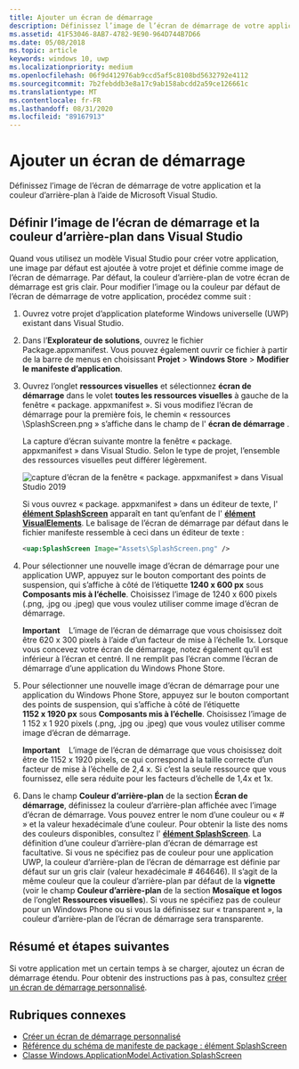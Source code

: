 ```yaml
---
title: Ajouter un écran de démarrage
description: Définissez l’image de l’écran de démarrage de votre application et la couleur d’arrière-plan à l’aide de Microsoft Visual Studio.
ms.assetid: 41F53046-8AB7-4782-9E90-964D744B7D66
ms.date: 05/08/2018
ms.topic: article
keywords: windows 10, uwp
ms.localizationpriority: medium
ms.openlocfilehash: 06f9d412976ab9ccd5af5c8108bd5632792e4112
ms.sourcegitcommit: 7b2febddb3e8a17c9ab158abcdd2a59ce126661c
ms.translationtype: MT
ms.contentlocale: fr-FR
ms.lasthandoff: 08/31/2020
ms.locfileid: "89167913"
---
```

# <a name="add-a-splash-screen"></a>Ajouter un écran de démarrage

Définissez l’image de l’écran de démarrage de votre application et la couleur d’arrière-plan à l’aide de Microsoft Visual Studio.

## <a name="set-the-splash-screen-image-and-background-color-in-visual-studio"></a>Définir l’image de l’écran de démarrage et la couleur d’arrière-plan dans Visual Studio

Quand vous utilisez un modèle Visual Studio pour créer votre application, une image par défaut est ajoutée à votre projet et définie comme image de l’écran de démarrage. Par défaut, la couleur d’arrière-plan de votre écran de démarrage est gris clair. Pour modifier l’image ou la couleur par défaut de l’écran de démarrage de votre application, procédez comme suit :

1. Ouvrez votre projet d’application plateforme Windows universelle (UWP) existant dans Visual Studio.
2. Dans l’**Explorateur de solutions**, ouvrez le fichier Package.appxmanifest. Vous pouvez également ouvrir ce fichier à partir de la barre de menus en choisissant **Projet** &gt; **Windows Store** &gt; **Modifier le manifeste d’application**.
3. Ouvrez l’onglet **ressources visuelles** et sélectionnez **écran de démarrage** dans le volet **toutes les ressources visuelles** à gauche de la fenêtre « package. appxmanifest ». Si vous modifiez l’écran de démarrage pour la première fois, le chemin « ressources \\SplashScreen.png » s’affiche dans le champ de l' **écran de démarrage** .

    La capture d’écran suivante montre la fenêtre « package. appxmanifest » dans Visual Studio. Selon le type de projet, l’ensemble des ressources visuelles peut différer légèrement.

    ![capture d’écran de la fenêtre « package. appxmanifest » dans Visual Studio 2019](images/appmanifest.png)

    Si vous ouvrez « package. appxmanifest » dans un éditeur de texte, l' [**élément SplashScreen**](/uwp/schemas/appxpackage/appxmanifestschema/element-splashscreen) apparaît en tant qu’enfant de l' [**élément VisualElements**](/uwp/schemas/appxpackage/appxmanifestschema/element-visualelements). Le balisage de l’écran de démarrage par défaut dans le fichier manifeste ressemble à ceci dans un éditeur de texte :

    ```xml
    <uap:SplashScreen Image="Assets\SplashScreen.png" />
    ```

4. Pour sélectionner une nouvelle image d’écran de démarrage pour une application UWP, appuyez sur le bouton comportant des points de suspension, qui s’affiche à côté de l’étiquette **1240 x 600 px** sous **Composants mis à l’échelle**. Choisissez l’image de 1240 x 600 pixels (.png, .jpg ou .jpeg) que vous voulez utiliser comme image d’écran de démarrage.

    **Important**    L’image de l’écran de démarrage que vous choisissez doit être 620 x 300 pixels à l’aide d’un facteur de mise à l’échelle 1x. Lorsque vous concevez votre écran de démarrage, notez également qu’il est inférieur à l’écran et centré. Il ne remplit pas l’écran comme l’écran de démarrage d’une application du Windows Phone Store.

5. Pour sélectionner une nouvelle image d’écran de démarrage pour une application du Windows Phone Store, appuyez sur le bouton comportant des points de suspension, qui s’affiche à côté de l’étiquette **1152 x 1920 px** sous **Composants mis à l’échelle**. Choisissez l’image de 1 152 x 1 920 pixels (.png, .jpg ou .jpeg) que vous voulez utiliser comme image d’écran de démarrage.

    **Important**    L’image de l’écran de démarrage que vous choisissez doit être de 1152 x 1920 pixels, ce qui correspond à la taille correcte d’un facteur de mise à l’échelle de 2,4 x. Si c’est la seule ressource que vous fournissez, elle sera réduite pour les facteurs d’échelle de 1,4x et 1x.

6. Dans le champ **Couleur d’arrière-plan** de la section **Écran de démarrage**, définissez la couleur d’arrière-plan affichée avec l’image d’écran de démarrage. Vous pouvez entrer le nom d’une couleur ou « \# » et la valeur hexadécimale d’une couleur. Pour obtenir la liste des noms des couleurs disponibles, consultez l' [**élément SplashScreen**](/uwp/schemas/appxpackage/appxmanifestschema/element-splashscreen). La définition d’une couleur d’arrière-plan d’écran de démarrage est facultative. Si vous ne spécifiez pas de couleur pour une application UWP, la couleur d’arrière-plan de l’écran de démarrage est définie par défaut sur un gris clair (valeur hexadécimale \# 464646). Il s’agit de la même couleur que la couleur d’arrière-plan par défaut de la **vignette** (voir le champ **Couleur d’arrière-plan** de la section **Mosaïque et logos** de l’onglet **Ressources visuelles**). Si vous ne spécifiez pas de couleur pour un Windows Phone ou si vous la définissez sur « transparent », la couleur d’arrière-plan de l’écran de démarrage sera transparente.

## <a name="summary-and-next-steps"></a>Résumé et étapes suivantes

Si votre application met un certain temps à se charger, ajoutez un écran de démarrage étendu. Pour obtenir des instructions pas à pas, consultez [créer un écran de démarrage personnalisé](create-a-customized-splash-screen.md).

## <a name="related-topics"></a>Rubriques connexes

* [Créer un écran de démarrage personnalisé](create-a-customized-splash-screen.md)
* [Référence du schéma de manifeste de package : élément SplashScreen](/uwp/schemas/appxpackage/appxmanifestschema/element-splashscreen)
* [Classe Windows.ApplicationModel.Activation.SplashScreen](/uwp/api/Windows.ApplicationModel.Activation.SplashScreen)